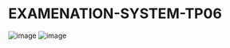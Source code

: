 # EXAMENATION-SYSTEM-TP06
![image](https://user-images.githubusercontent.com/116631139/204355595-e3eba2e5-7082-446f-9273-0d2ff39746ff.png)
![image](https://user-images.githubusercontent.com/116631139/204355764-3985b6e0-32bb-44f8-9eb6-543ffd1c850c.png)
